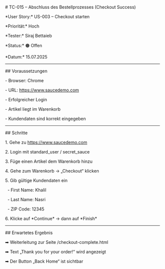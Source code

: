 \# TC-015 – Abschluss des Bestellprozesses (Checkout Success)



\*User Story:\* US-003 – Checkout starten  

\*Priorität:\* Hoch  

\*Tester:\* Siraj Bettaieb  

\*Status:\* 🟠 Offen 

\*Datum:\* 15.07.2025



---



\## Voraussetzungen

\- Browser: Chrome  

\- URL: https://www.saucedemo.com  

\- Erfolgreicher Login  

\- Artikel liegt im Warenkorb  

\- Kundendaten sind korrekt eingegeben



---



\## Schritte

1\. Gehe zu https://www.saucedemo.com  

2\. Login mit standard\_user / secret\_sauce  

3\. Füge einen Artikel dem Warenkorb hinzu  

4\. Gehe zum Warenkorb → „Checkout“ klicken  

5\. Gib gültige Kundendaten ein  

&nbsp;  - First Name: Khalil  

&nbsp;  - Last Name: Nasri  

&nbsp;  - ZIP Code: 12345  

6\. Klicke auf \*Continue\* → dann auf \*Finish\*



---



\## Erwartetes Ergebnis

➡ Weiterleitung zur Seite /checkout-complete.html  

➡ Text „Thank you for your order!“ wird angezeigt  

➡ Der Button „Back Home“ ist sichtbar

